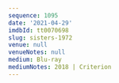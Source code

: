 ```yaml
---
sequence: 1095
date: '2021-04-29'
imdbId: tt0070698
slug: sisters-1972
venue: null
venueNotes: null
medium: Blu-ray
mediumNotes: 2018 | Criterion
---
```


